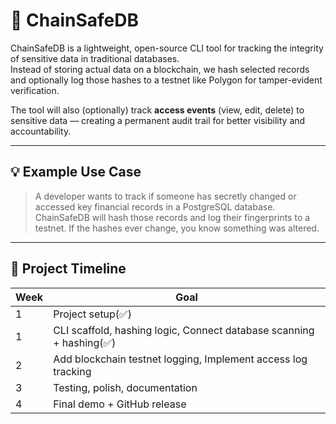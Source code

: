 # 🔐 ChainSafeDB

ChainSafeDB is a lightweight, open-source CLI tool for tracking the integrity of sensitive data in traditional databases.  
Instead of storing actual data on a blockchain, we hash selected records and optionally log those hashes to a testnet like Polygon for tamper-evident verification.

The tool will also (optionally) track **access events** (view, edit, delete) to sensitive data — creating a permanent audit trail for better visibility and accountability.

---

## 💡 Example Use Case

> A developer wants to track if someone has secretly changed or accessed key financial records in a PostgreSQL database.  
ChainSafeDB will hash those records and log their fingerprints to a testnet. If the hashes ever change, you know something was altered.

---

## 📅 Project Timeline

| Week | Goal |
|------|------|
| 1    | Project setup(✅) |
| 1    | CLI scaffold, hashing logic, Connect database scanning + hashing(✅)|
| 2    | Add blockchain testnet logging, Implement access log tracking |
| 3    | Testing, polish, documentation |
| 4    | Final demo + GitHub release |

